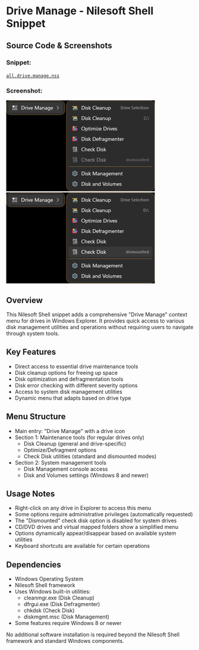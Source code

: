 # Drive Manage - Nilesoft Shell Snippet

## Source Code & Screenshots

### Snippet:
[`all.drive.manage.nss`](/ex3.multifunction/all.drive.manage.nss)

### Screenshot:
![Screenshot 1](/ex3.multifunction/all.drive.manage.1.png)
![Screenshot 2](/ex3.multifunction/all.drive.manage.2.png)

## Overview
This Nilesoft Shell snippet adds a comprehensive "Drive Manage" context menu for drives in Windows Explorer. It provides quick access to various disk management utilities and operations without requiring users to navigate through system tools.

## Key Features
- Direct access to essential drive maintenance tools
- Disk cleanup options for freeing up space
- Disk optimization and defragmentation tools
- Disk error checking with different severity options
- Access to system disk management utilities
- Dynamic menu that adapts based on drive type

## Menu Structure
- Main entry: "Drive Manage" with a drive icon
- Section 1: Maintenance tools (for regular drives only)
  - Disk Cleanup (general and drive-specific)
  - Optimize/Defragment options
  - Check Disk utilities (standard and dismounted modes)
- Section 2: System management tools
  - Disk Management console access
  - Disk and Volumes settings (Windows 8 and newer)

## Usage Notes
- Right-click on any drive in Explorer to access this menu
- Some options require administrative privileges (automatically requested)
- The "Dismounted" check disk option is disabled for system drives
- CD/DVD drives and virtual mapped folders show a simplified menu
- Options dynamically appear/disappear based on available system utilities
- Keyboard shortcuts are available for certain operations

## Dependencies
- Windows Operating System
- Nilesoft Shell framework
- Uses Windows built-in utilities:
  - cleanmgr.exe (Disk Cleanup)
  - dfrgui.exe (Disk Defragmenter)
  - chkdsk (Check Disk)
  - diskmgmt.msc (Disk Management)
- Some features require Windows 8 or newer

No additional software installation is required beyond the Nilesoft Shell framework and standard Windows components.
